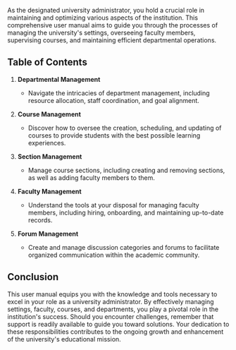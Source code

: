 As the designated university administrator, you hold a crucial role in maintaining and optimizing various aspects of the institution. This comprehensive user manual aims to guide you through the processes of managing the university's settings, overseeing faculty members, supervising courses, and maintaining efficient departmental operations.


## Table of Contents

1. **Departmental Management**
    - Navigate the intricacies of department management, including resource allocation, staff coordination, and goal alignment.

2. **Course Management**
    - Discover how to oversee the creation, scheduling, and updating of courses to provide students with the best possible learning experiences.

3. **Section Management**
    - Manage course sections, including creating and removing sections, as well as adding faculty members to them.

4. **Faculty Management**
    - Understand the tools at your disposal for managing faculty members, including hiring, onboarding, and maintaining up-to-date records.

5. **Forum Management**
    - Create and manage discussion categories and forums to facilitate organized communication within the academic community.


## Conclusion

This user manual equips you with the knowledge and tools necessary to excel in your role as a university administrator. By effectively managing settings, faculty, courses, and departments, you play a pivotal role in the institution's success. Should you encounter challenges, remember that support is readily available to guide you toward solutions. Your dedication to these responsibilities contributes to the ongoing growth and enhancement of the university's educational mission.